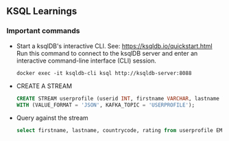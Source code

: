 ## KSQL Learnings


### Important commands
- Start a ksqlDB's interactive CLI. See: https://ksqldb.io/quickstart.html
  Run this command to connect to the ksqlDB server and enter an interactive command-line interface (CLI) session.
    ```shell
    docker exec -it ksqldb-cli ksql http://ksqldb-server:8088
    ```
  
- CREATE A STREAM
  ```sql
  CREATE STREAM userprofile (userid INT, firstname VARCHAR, lastname VARCHAR, countrycode VARCHAR, rating DOUBLE)
  WITH (VALUE_FORMAT = 'JSON', KAFKA_TOPIC = 'USERPROFILE');
  ```
- Query against the stream
  ```sql
  select firstname, lastname, countrycode, rating from userprofile EMIT CHANGES;
  ```